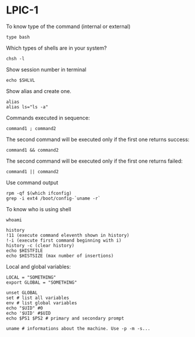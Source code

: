 # LPIC-1

To know type of the command (internal or external)
```
type bash
```  
Which types of shells are in your system?
```
chsh -l
```
Show session number in terminal
```
echo $SHLVL
```
Show alias and create one.
```
alias
alias ls="ls -a"
```
Commands executed in sequence:
```
command1 ; command2
```
The second command will be executed only if the first one returns success:
```
command1 && command2
```
The second command will be executed only if the first one returns failed:
```
command1 || command2
```
Use command output
```
rpm -qf $(which ifconfig)
grep -i ext4 /boot/config-`uname -r`
```
To know who is using shell
```
whoami
```

```
history
!11 (execute command eleventh shown in history)
!-i (execute first command beginning with i)
history -c (clear history)
echo $HISTFILE
echo $HISTSIZE (max number of insertions)
```

Local and global variables:
```
LOCAL = "SOMETHING"
export GLOBAL = "SOMETHING"

unset GLOBAL
set # list all variables
env # list global variables
echo "$UID" #0
echo '$UID' #$UID 
echo $PS1 $PS2 # primary and secondary prompt

uname # informations about the machine. Use -p -m -s...
```